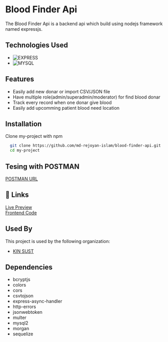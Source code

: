 # Blood Finder Api

The Blood Finder Api is a backend api which build using nodejs framework named expressjs.

## Technologies Used

- ![EXPRESS](https://img.shields.io/badge/EXPRESS-ee233?style=for-the-badge&logo=EXPRESS&logoColor=red)
- ![MYSQL](https://img.shields.io/badge/MYSQL-aa22ff?style=for-the-badge&logo=MYSQL&logoColor=blue)

## Features

- Easily add new donar or import CSV/JSON file
- Have multiple role(admin/superadmin/moderator) for find blood donar
- Track every record when one donar give blood
- Easily add upcomming patient blood need location

## Installation

Clone my-project with npm

```bash
  git clone https://github.com/md-rejoyan-islam/blood-finder-api.git
  cd my-project
```

## Tesing with POSTMAN

<a href="https://documenter.getpostman.com/view/22735243/2sA2xk1rVe">POSTMAN URL </a> <br/>

## 🔗 Links

<a href="">Live Preview </a> <br/>
<a href="https://github.com/md-rejoyan-islam/blood-finder-app.git">Frontend Code </a>

## Used By

This project is used by the following organization:

- <a href="https://kinsust.org">KIN SUST </a>

## Dependencies

- bcryptjs
- colors
- cors
- csvtojson
- express-async-handler
- http-errors
- jsonwebtoken
- multer
- mysql2
- morgan
- sequelize
